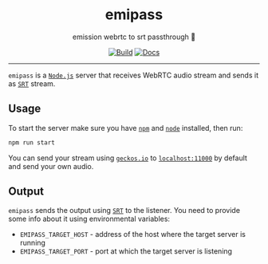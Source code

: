 <h1 align="center">emipass</h1>

<div align="center">

emission webrtc to srt passthrough 💨

[![Build](https://github.com/radio-aktywne/emipass/actions/workflows/build.yaml/badge.svg)](https://github.com/radio-aktywne/emipass/actions/workflows/build.yaml)
[![Docs](https://github.com/radio-aktywne/emipass/actions/workflows/docs.yaml/badge.svg)](https://github.com/radio-aktywne/emipass/actions/workflows/docs.yaml)

</div>

---

`emipass` is a [`Node.js`](https://nodejs.org) server that receives WebRTC audio
stream and sends it
as [`SRT`](https://www.haivision.com/products/srt-secure-reliable-transport)
stream.

## Usage

To start the server make sure you have [`npm`](https://www.npmjs.com)
and [`node`](https://nodejs.org) installed, then run:

```sh
npm run start
```

You can send your stream using [`geckos.io`](https://geckosio.github.io)
to [`localhost:11000`](localhost:11000) by default and send your own audio.

## Output

`emipass` sends the output
using [`SRT`](https://www.haivision.com/products/srt-secure-reliable-transport/)
to the listener. You need to provide some info about it using environmental
variables:

- `EMIPASS_TARGET_HOST` - address of the host where the target server is running
- `EMIPASS_TARGET_PORT` - port at which the target server is listening
